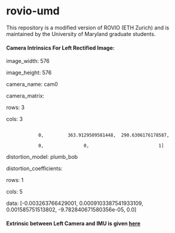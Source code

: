# rovio-umd
This repository is a modified version of ROVIO (ETH Zurich) and is maintained by the University of Maryland graduate students.



#### Camera Intrinsics For Left Rectified Image:
image_width: 576

image_height: 576

camera_name: cam0

camera_matrix:

  rows: 3
  
  cols: 3
  
``` data: [364.0650494557109, 0,           289.0817025818506, 
  
        	0,         363.9129509581448,  290.6306176178587, 
		
	        0,               0,                          1]
```	

distortion_model: plumb_bob

distortion_coefficients:

  rows: 1
  
  cols: 5
  
  data:  [-0.003263766429001, 0.0009103387541933109, 0.001585751513802, -9.782840671580356e-05, 0.0]
  
  
#### Extrinsic between Left Camera and IMU is given [here](https://github.com/chahatdeep/rovio-umd/blob/master/cfg/rovio.info)
